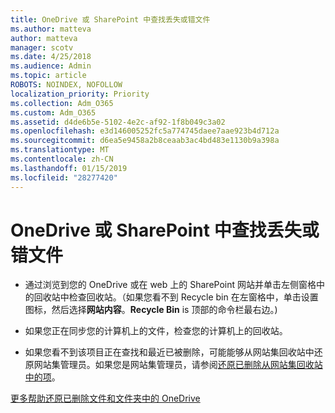 ```yaml
---
title: OneDrive 或 SharePoint 中查找丢失或错文件
ms.author: matteva
author: matteva
manager: scotv
ms.date: 4/25/2018
ms.audience: Admin
ms.topic: article
ROBOTS: NOINDEX, NOFOLLOW
localization_priority: Priority
ms.collection: Adm_O365
ms.custom: Adm_O365
ms.assetid: d4de6b5e-5102-4e2c-af92-1f8b049c3a02
ms.openlocfilehash: e3d146005252fc5a774745daee7aae923b4d712a
ms.sourcegitcommit: d6ea5e9458a2b8ceaab3ac4bd483e1130b9a398a
ms.translationtype: MT
ms.contentlocale: zh-CN
ms.lasthandoff: 01/15/2019
ms.locfileid: "28277420"
---
```

# <a name="find-lost-or-missing-files-in-onedrive-or-sharepoint"></a>OneDrive 或 SharePoint 中查找丢失或错文件

- 通过浏览到您的 OneDrive 或在 web 上的 SharePoint 网站并单击左侧窗格中的回收站中检查回收站。（如果您看不到 Recycle bin 在左窗格中，单击设置图标，然后选择**网站内容**。**Recycle Bin** is 顶部的命令栏最右边。) 
    
- 如果您正在同步您的计算机上的文件，检查您的计算机上的回收站。 
    
- 如果您看不到该项目正在查找和最近已被删除，可能能够从网站集回收站中还原网站集管理员。如果您是网站集管理员，请参阅[还原已删除从网站集回收站中的项](https://go.microsoft.com/fwlink/?linkid=866439)。
    
[更多帮助还原已删除文件和文件夹中的 OneDrive](https://go.microsoft.com/fwlink/?linkid=872872)
  

